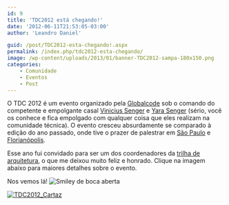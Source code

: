```yaml
---
id: 9
title: 'TDC2012 está chegando!'
date: '2012-06-11T21:53:05-03:00'
author: 'Leandro Daniel'

guid: /post/TDC2012-esta-chegando!.aspx
permalink: /index.php/tdc2012-esta-chegando/
image: /wp-content/uploads/2013/01/banner-TDC2012-sampa-180x150.png
categories:
    - Comunidade
    - Eventos
    - Post
---
```


O TDC 2012 é um evento organizado pela [Globalcode](http://www.globalcode.com.br/) sob o comando do competente e empolgante casal [Vinicius Senger](http://twitter.com/vsenger) e [Yara Senger](http://twitter.com/yarasenger) (sério, você os conhece e fica empolgado com qualquer coisa que eles realizam na comunidade técnica). O evento cresceu absurdamente se comparado à edição do ano passado, onde tive o prazer de palestrar em [São Paulo](http://www.leandrodaniel.com/post/TDC2011-esta-chegando) e [Florianópolis](http://www.leandrodaniel.com/post/TDC2011-Floripa-esta-chegando!).

Esse ano fui convidado para ser um dos coordenadores da [trilha de arquitetura](http://www.thedevelopersconference.com.br/tdc/2012/saopaulo/trilha-arquitetura#coordenadores), o que me deixou muito feliz e honrado. Clique na imagem abaixo para maiores detalhes sobre o evento.

Nos vemos lá! ![Smiley de boca aberta](http://leandrodaniel.com/pics/wlEmoticon-openmouthedsmile_2.png)

[![TDC2012_Cartaz](http://leandrodaniel.com/pics/TDC2012_Cartaz_1.png "TDC2012_Cartaz")](http://www.thedevelopersconference.com.br/tdc/2012/index.html#geral)
